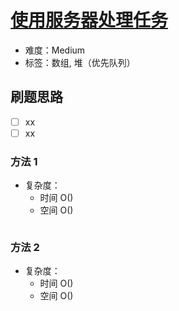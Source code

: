 # [使用服务器处理任务](https://leetcode-cn.com/problems/process-tasks-using-servers/)

- 难度：Medium
- 标签：数组, 堆（优先队列）

## 刷题思路

- [ ] xx
- [ ] xx

### 方法 1

- 复杂度：
    - 时间 O()
    - 空间 O()

``` js

```

### 方法 2

- 复杂度：
    - 时间 O()
    - 空间 O()

``` js

```
